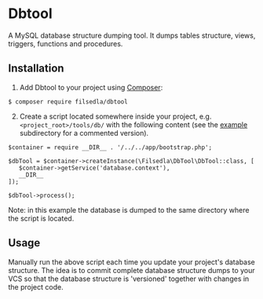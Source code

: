 # Dbtool
A MySQL database structure dumping tool. It dumps tables structure, views, triggers, functions and procedures.

## Installation
1) Add Dbtool to your project using [Composer](http://getcomposer.org/):
```
$ composer require filsedla/dbtool
```

2) Create a script located somewhere inside your project, e.g. `<project_root>/tools/db/` with the following content 
(see the [example](example/) subdirectory for a commented version).

```
$container = require __DIR__ . '/../../app/bootstrap.php';

$dbTool = $container->createInstance(\Filsedla\DbTool\DbTool::class, [
   $container->getService('database.context'),
   __DIR__
]);

$dbTool->process();
```
Note: in this example the database is dumped to the same directory where the script is located.


## Usage

Manually run the above script each time you update your project's database structure. The idea is to commit complete
database structure dumps to your VCS so that the database structure is 'versioned' together with changes in the project 
code.

